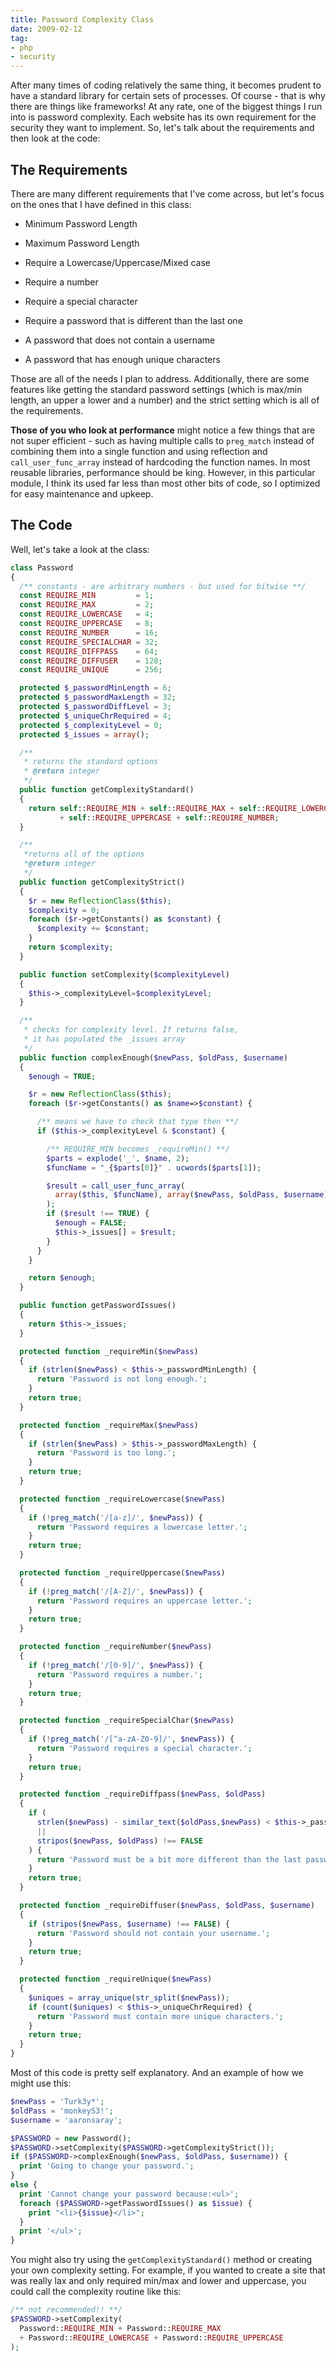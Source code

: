 ```yaml
---
title: Password Complexity Class
date: 2009-02-12
tag:
- php
- security
---
```

After many times of coding relatively the same thing, it becomes prudent to have a standard library for certain sets of processes.  Of course - that is why there are things like frameworks!  At any rate, one of the biggest things I run into is password complexity.  Each website has its own requirement for the security they want to implement.  So, let's talk about the requirements and then look at the code:

<!--more-->

## The Requirements

There are many different requirements that I've come across, but let's focus on the ones that I have defined in this class:

  * Minimum Password Length

  * Maximum Password Length

  * Require a Lowercase/Uppercase/Mixed case

  * Require a number

  * Require a special character

  * Require a password that is different than the last one

  * A password that does not contain a username

  * A password that has enough unique characters

Those are all of the needs I plan to address.  Additionally, there are some features like getting the standard password settings (which is max/min length, an upper a lower and a number) and the strict setting which is all of the requirements.

**Those of you who look at performance** might notice a few things that are not super efficient - such as having multiple calls to `preg_match` instead of combining them into a single function and using reflection and `call_user_func_array` instead of hardcoding the function names.  In most reusable libraries, performance should be king.  However, in this particular module, I think its used far less than most other bits of code, so I optimized for easy maintenance and upkeep.

## The Code

Well, let's take a look at the class:

```php
class Password
{
  /** constants - are arbitrary numbers - but used for bitwise **/
  const REQUIRE_MIN         = 1;
  const REQUIRE_MAX         = 2;
  const REQUIRE_LOWERCASE   = 4;
  const REQUIRE_UPPERCASE   = 8;
  const REQUIRE_NUMBER      = 16;
  const REQUIRE_SPECIALCHAR = 32;
  const REQUIRE_DIFFPASS    = 64;
  const REQUIRE_DIFFUSER    = 128;
  const REQUIRE_UNIQUE      = 256;

  protected $_passwordMinLength = 6;
  protected $_passwordMaxLength = 32;
  protected $_passwordDiffLevel = 3;
  protected $_uniqueChrRequired = 4;
  protected $_complexityLevel = 0;
  protected $_issues = array();

  /**
   * returns the standard options
   * @return integer
   */
  public function getComplexityStandard()
  {
    return self::REQUIRE_MIN + self::REQUIRE_MAX + self::REQUIRE_LOWERCASE 
           + self::REQUIRE_UPPERCASE + self::REQUIRE_NUMBER;
  }

  /**
   *returns all of the options
   *@return integer
   */
  public function getComplexityStrict()
  {
    $r = new ReflectionClass($this);
    $complexity = 0;
    foreach ($r->getConstants() as $constant) {
      $complexity += $constant;
    }
    return $complexity;
  }

  public function setComplexity($complexityLevel)
  {
    $this->_complexityLevel=$complexityLevel;
  }

  /**
   * checks for complexity level. If returns false, 
   * it has populated the _issues array
   */
  public function complexEnough($newPass, $oldPass, $username)
  {
    $enough = TRUE;

    $r = new ReflectionClass($this);
    foreach ($r->getConstants() as $name=>$constant) {

      /** means we have to check that type then **/
      if ($this->_complexityLevel & $constant) {

        /** REQUIRE_MIN becomes _requireMin() **/
        $parts = explode('_', $name, 2);
        $funcName = "_{$parts[0]}" . ucwords($parts[1]);

        $result = call_user_func_array(
          array($this, $funcName), array($newPass, $oldPass, $username)
        );
        if ($result !== TRUE) {
          $enough = FALSE;
          $this->_issues[] = $result;
        }
      }
    }

    return $enough;
  }

  public function getPasswordIssues()
  {
    return $this->_issues;
  }

  protected function _requireMin($newPass)
  {
    if (strlen($newPass) < $this->_passwordMinLength) {
      return 'Password is not long enough.';
    }
    return true;
  }

  protected function _requireMax($newPass)
  {
    if (strlen($newPass) > $this->_passwordMaxLength) {
      return 'Password is too long.';
    }
    return true;
  }

  protected function _requireLowercase($newPass)
  {
    if (!preg_match('/[a-z]/', $newPass)) {
      return 'Password requires a lowercase letter.';
    }
    return true;
  }

  protected function _requireUppercase($newPass)
  {
    if (!preg_match('/[A-Z]/', $newPass)) {
      return 'Password requires an uppercase letter.';
    }
    return true;
  }

  protected function _requireNumber($newPass)
  {
    if (!preg_match('/[0-9]/', $newPass)) {
      return 'Password requires a number.';
    }
    return true;
  }

  protected function _requireSpecialChar($newPass)
  {
    if (!preg_match('/[^a-zA-Z0-9]/', $newPass)) {
      return 'Password requires a special character.';
    }
    return true;
  }

  protected function _requireDiffpass($newPass, $oldPass)
  {
    if (
      strlen($newPass) - similar_text($oldPass,$newPass) < $this->_passwordDiffLevel 
      || 
      stripos($newPass, $oldPass) !== FALSE
    ) {
      return 'Password must be a bit more different than the last password.';
    }
    return true;
  }

  protected function _requireDiffuser($newPass, $oldPass, $username)
  {
    if (stripos($newPass, $username) !== FALSE) {
      return 'Password should not contain your username.';
    }
    return true;
  }

  protected function _requireUnique($newPass)
  {
    $uniques = array_unique(str_split($newPass));
    if (count($uniques) < $this->_uniqueChrRequired) {
      return 'Password must contain more unique characters.';
    }
    return true;
  }
}
```

Most of this code is pretty self explanatory.  And an example of how we might use this:

```php
$newPass = 'Turk3y*';
$oldPass = 'monkeyS3!';
$username = 'aaronsaray';

$PASSWORD = new Password();
$PASSWORD->setComplexity($PASSWORD->getComplexityStrict());
if ($PASSWORD->complexEnough($newPass, $oldPass, $username)) {
  print 'Going to change your password.';
}
else {
  print 'Cannot change your password because:<ul>';
  foreach ($PASSWORD->getPasswordIssues() as $issue) {
    print "<li>{$issue}</li>";
  }
  print '</ul>';
}
```

You might also try using the `getComplexityStandard()` method or creating your own complexity setting.  For example, if you wanted to create a site that was really lax and only required min/max and lower and uppercase, you could call the complexity routine like this:

```php
/** not recommended!! **/
$PASSWORD->setComplexity(
  Password::REQUIRE_MIN + Password::REQUIRE_MAX 
  + Password::REQUIRE_LOWERCASE + Password::REQUIRE_UPPERCASE
);
```
    
